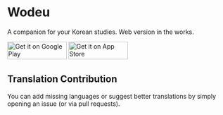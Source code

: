 Wodeu
=====
A companion for your Korean studies. Web version in the works.

<a href="https://play.google.com/store/apps/details?id=org.gimu.wodeuapp" target="_blank" rel="noopener"><img width="135" height="40" style="height:40px;width:135px" alt="Get it on Google Play" src="https://www.anteger.com/images/android.png"></a> <a href="https://itunes.apple.com/us/app/wodeu-learn-korean-by-reading/id1440377853?mt=8" style="width:135px;height:40px;background-size:contain" target="_blank" rel="noopener"><img width="135" height="40" src="https://www.anteger.com/images/appstore.svg" alt="Get it on App Store"></a>

## Translation Contribution
You can add missing languages or suggest better translations by simply opening an issue (or via pull requests).

